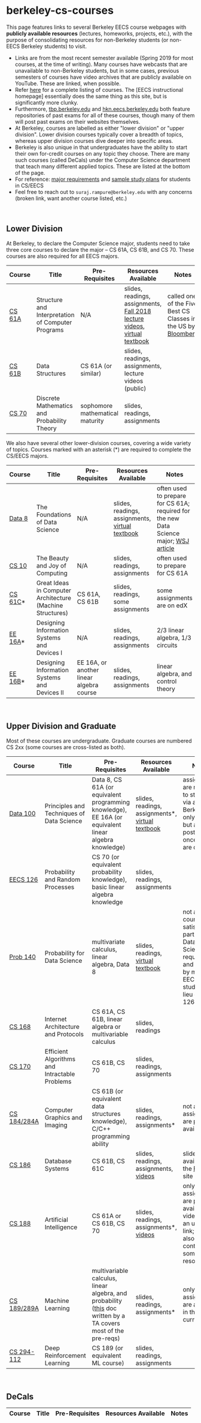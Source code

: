 # berkeley-cs-courses

This page features links to several Berkeley EECS course webpages with **publicly available resources** (lectures, homeworks, projects, etc.), with the purpose of consolidating resources for non-Berkeley students (or non-EECS Berkeley students) to visit. 

- Links are from the most recent semester available (Spring 2019 for most courses, at the time of writing). Many courses have webcasts that are unavailable to non-Berkeley students, but in some cases, previous semesters of courses have video archives that are publicly available on YouTube. These are linked, when possible.
- Refer [here](https://www2.eecs.berkeley.edu/Scheduling/CS/schedule.html) for a complete listing of courses. The [EECS instructional homepage] essentially does the same thing as this site, but is significantly more clunky. 
- Furthermore, [tbp.berkeley.edu](https://tbp.berkeley.edu/courses/) and [hkn.eecs.berkeley.edu](https://hkn.eecs.berkeley.edu) both feature repositories of past exams for all of these courses, though many of them will post past exams on their websites themselves.
- At Berkeley, courses are labelled as either "lower division" or "upper division". Lower division courses typically cover a breadth of topics, whereas upper division courses dive deeper into specific areas.
- Berkeley is also unique in that undergraduates have the ability to start their own for-credit courses on any topic they choose. There are many such courses (called DeCals) under the Computer Science department that teach many different applied topics. These are listed at the bottom of the page.
- For reference: [major requirements](https://eecs.berkeley.edu/resources/undergrads/eecs) and [sample study plans](https://eecs.berkeley.edu/resources/undergrads/eecs/study-plans) for students in CS/EECS
- Feel free to reach out to `suraj.rampure@berkeley.edu` with any concerns (broken link, want another course listed, etc.)

<br> 

## Lower Division

At Berkeley, to declare the Computer Science major, students need to take three core courses to declare the major – CS 61A, CS 61B, and CS 70. These courses are also required for all EECS majors.

| Course | Title | Pre-Requisites | Resources Available | Notes |
| --- | --- | --- | --- | --- |
| [CS 61A](http://cs61a.org) | Structure and Interpretation of Computer Programs | N/A | slides, readings, assignments, [Fall 2018 lecture videos](https://www.youtube.com/watch?v=pIbldGLvZi8&list=PL6BsET-8jgYWAxSjQsIHKdks2Jl1TD1W0), [virtual textbook](http://composingprograms.com/pages/11-getting-started.html) | called one of the Five Best CS Classes in the US by [Bloomberg](https://www.bloomberg.com/news/articles/2015-06-11/five-of-the-best-computer-science-classes-in-the-country) |
| [CS 61B](http://datastructur.es) | Data Structures | CS 61A (or similar) | slides, readings, assignments, lecture videos (public) | | 
| [CS 70](http://eecs70.org) | Discrete Mathematics and Probability Theory | sophomore mathematical maturity | slides, readings, assignments |

We also have several other lower-division courses, covering a wide variety of topics. Courses marked with an asterisk (*) are required to complete the CS/EECS majors.

| Course | Title | Pre-Requisites | Resources Available | Notes |
| --- | --- | --- | --- | --- |
| [Data 8](http://data8.org) | The Foundations of Data Science | N/A | slides, readings, assignments, [virtual textbook](https://www.inferentialthinking.com/chapters/intro.html) | often used to prepare for CS 61A; required for the new Data Science major; [WSJ article](https://www.wsj.com/articles/at-berkeley-its-big-data-on-campus-1541066401) |
| [CS 10](https://cs10.org/sp19/) | The Beauty and Joy of Computing | N/A | slides, readings, assignments | often used to prepare for CS 61A |
| [CS 61C](https://cs61c.org)* | Great Ideas in Computer Architecture (Machine Structures) | CS 61A, CS 61B | slides, readings, some assignments | some assignments are on edX |
| [EE 16A](http://ee16a.com)* | Designing Information Systems and Devices I | N/A | slides, readings, assignments | 2/3 linear algebra, 1/3 circuits |
| [EE 16B](http://ee16b.org)* | Designing Information Systems and Devices II | EE 16A, or another linear algebra course | slides, readings, assignments | linear algebra, and control theory |

<br>

## Upper Division and Graduate

Most of these courses are undergraduate. Graduate courses are numbered CS 2xx (some courses are cross-listed as both).

| Course | Title | Pre-Requisites | Resources Available | Notes |
| --- | --- | --- | --- | --- |
| [Data 100](http://ds100.org/sp19) | Principles and Techniques of Data Science | Data 8, CS 61A (or equivalent programming knowledge), EE 16A (or equivalent linear algebra knowledge) | slides, readings, assignments*, [virtual textbook](https://www.textbook.ds100.org) | assignments are released to students via a Berkeley-only server, but are posted [here](https://github.com/DS-100/sp19/) once they are due |
| [EECS 126](https://inst.eecs.berkeley.edu/~ee126/sp19/) | Probability and Random Processes | CS 70 (or equivalent probability knowledge), basic linear algebra knowledge | slides, readings, assignments |  |
| [Prob 140](http://prob140.org) | Probability for Data Science | multivariate calculus, linear algebra, Data 8 | slides, readings, [virtual textbook](http://prob140.org/textbook/chapters/README) | not an EECS course, but satisfies part of the Data Science requirement, and is taken by many EECS students in lieu of EECS 126 |
| [CS 168](http://cs168.io/index.html) | Internet Architecture and Protocols | CS 61A, CS 61B, linear algebra or multivariable calculus | slides, readings |
| [CS 170](https://cs170.org/materials/) | Efficient Algorithms and Intractable Problems | CS 61B, CS 70 | slides, readings, assignments | |
| [CS 184/284A](https://cs184.eecs.berkeley.edu/sp19) | Computer Graphics and Imaging | CS 61B (or equivalent data structures knowledge), C/C++ programming ability | slides, readings, assignments* | not all assignments are publicly available |
| [CS 186](https://www.cs186berkeley.net/calendar) | Database Systems | CS 61B, CS 61C | slides, readings, assignments, [videos](https://www.youtube.com/watch?v=y5IShB9ihds&list=PLhMnuBfGeCDPtyC9kUf_hG_QwjYzZ0Am1) | slides are available at the [Fall 17](https://sites.google.com/site/cs186fall17/home/schedule-and-notes) site |
| [CS 188](https://inst.eecs.berkeley.edu/~cs188/sp19/) | Artificial Intelligence | CS 61A or CS 61B, CS 70 | slides, readings, assignments*, [videos](https://www.youtube.com/watch?v=16Dir4QqCUg&list=PL7k0r4t5c108AZRwfW-FhnkZ0sCKBChLH) | only some assignments are publicly available; videos are an unofficial link; [this](http://ai.berkeley.edu/course_schedule.html) site also contains some resourecs |
| [CS 189/289A](https://people.eecs.berkeley.edu/~jrs/189/) | Machine Learning | multivariable calculus, linear algebra, and probability ([this](http://gwthomas.github.io/docs/math4ml.pdf) doc written by a TA covers most of the pre-reqs) | slides, readings, assignments* | only some assignments are available in the current link |
| [CS 294-112](http://rail.eecs.berkeley.edu/deeprlcourse/) | Deep Reinforcement Learning | CS 189 (or equivalent ML course) | slides, readings, assignments | |

<br>

## DeCals

| Course | Title | Pre-Requisites | Resources Available | Notes |
| --- | --- | --- | --- | --- |


